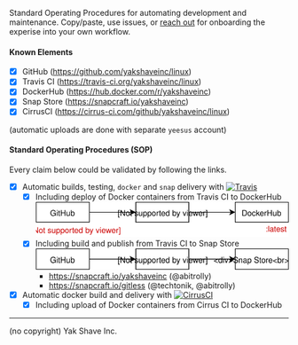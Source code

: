 Standard Operating Procedures for automating development and maintenance.
Copy/paste, use issues, or [reach out](https://t.me/abitrolly) for
onboarding the experise into your own workflow.

#### Known Elements

* [x] GitHub (https://github.com/yakshaveinc/linux)
* [x] Travis CI (https://travis-ci.org/yakshaveinc/linux)
* [x] DockerHub (https://hub.docker.com/r/yakshaveinc)
* [x] Snap Store (https://snapcraft.io/yakshaveinc)
* [x] CirrusCI (https://cirrus-ci.com/github/yakshaveinc/linux)

 (automatic uploads are done with separate `yeesus` account)

#### Standard Operating Procedures (SOP)

Every claim below could be validated by following the links.

* [x] Automatic builds, testing, `docker` and `snap` delivery with [![Travis](https://img.shields.io/travis/yakshaveinc/linux.svg)](https://travis-ci.org/yakshaveinc/linux)
  * [x] Including deploy of Docker containers from Travis CI to DockerHub  
      ![github->travis->dockerhub](./docops/ops-travis-dockerhub.svg)
  * [x] Including build and publish from Travis CI to Snap Store  
      ![github->travis->dockerhub](./docops/ops-travis-snapcraft.svg)
    * https://snapcraft.io/yakshaveinc (@abitrolly)
    * https://snapcraft.io/gitless (@techtonik, @abitrolly)
      
* [x] Automatic docker build and delivery with [![CirrusCI](https://api.cirrus-ci.com/github/yakshaveinc/linux.svg)](https://cirrus-ci.com/github/yakshaveinc/linux)
  * [x] Including upload of Docker containers from Cirrus CI to DockerHub  

---

(no copyright) Yak Shave Inc.
